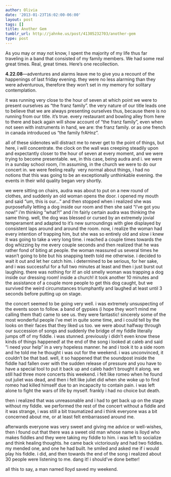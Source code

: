 ```yaml
---
author: Olivia
date: '2013-01-23T16:02:00-06:00'
layout: post
tags: []
title: Another Gem
tumblr_url: http://jahnke.us/post/41305232703/another-gem
type: post
---
```


As you may or may not know, I spent the majority of my life thus far traveling in a band that consisted of my family members. We had some real great times. Real, great times. Here’s one recollection. 

**4.22.08**—adventures and alarms leave me to give you a recount of the happenings of last friday evening. they were no less alarming than they were adventurous, therefore they won’t set in my memory for solitary contemplation. 

it was running very close to the hour of seven at which point we were to present ourselves as “the franz family”. the very nature of our title leads one to believe that we are always presenting ourselves thus, because there is no running from our title. it’s true. every restaurant and bowling alley from here to there and back again will show account of “the franz family”, even when not seen with instruments in hand, we are: the franz family. or as one french in canada introduced us “the family frAHnz”. 

all of these sidenotes will distract me to never get to the point of things, but here, i will concentrate. the clock on the wall was creeping steadily upon and expectantly closer to the hour of seven at every moment, and we were trying to become presentable. we, in this case, being audra and i. we were in a sunday school room, i’m assuming, in the church we were to do our concert in. we were feeling really  very normal about things, i had no notions that this was going to be an exceptionally unthinkable evening. the events in their wild quality began very shortly. 

we were sitting on chairs, audra was about to put on a new round of clothes, and suddenly an old woman opens the door. i opened my mouth and said “um, this is our…” and then stopped when i realized she was purposefully letting a dog inside our room and then she said “i’ve got you now!” i’m thinking “what?!” and i’m fairly certain audra was thinking the same thing. well, the dog was blessed or cursed by an extremely jovial temperament and adapted to it’s new surroundings with glee displayed by consistent laps around and around the room. now, i realize the woman had every intention of trapping him, but she was so entirely old and slow i knew it was going to take a very long time. i reached a couple times towards the dog whizzing by me every couple seconds and then realized that he was rather fond of biting at people. the woman reassured us several times he wasn’t going to bite but his snapping teeth told me otherwise. i decided to wait it out and let her catch him. i determined to be serious, for her sake, and i was successful for a full two minutes at least and then i just burst out laughing. there was nothing for it! an old smelly woman was trapping a dog inside our dressing room! inside a church! it took another 10 minutes and the assistance of a couple more people to get this dog caught, but we survived the weird circumstances triumphantly and laughed at least until 3 seconds before putting up on stage. 

the concert seemed to be going very well. i was extremely unsuspecting of the events soon to follow. a band of gypsies (i hope they won’t mind me calling them that) came to see us. they were fantastic! sincerely some of the most wonderful people i’ve met in quite some time, and i could tell by the looks on their faces that they liked us too. we were about halfway through our succession of songs and suddenly the bridge of my fiddle literally jumps off of my fiddle. i was stunned. previously i didn’t even know these kinds of things happened! at the end of the song i looked at caleb and said “i need your help” in a very hopeless manner. he and i took it to a side room and he told me he thought i was out for the weekend. i was unconvinced, it couldn’t be that bad. well, it so happened that the soundpost inside the fiddle had fallen over with the sudden release of pressure and you have to have a special tool to put it back up and caleb hadn’t brought it along. we still had three more concerts this weekend. i felt like romeo when he found out juliet was dead, and then i felt like juliet did when she woke up to find romeo had killed himself due to an incapacity to contain pain. i was left alone to fight the wars of life by myself. frankly i had no choice but death. 

then i realized that was unreasonable and i had to get back up on the stage without my fiddle. we performed the rest of the concert without a fiddle and it was strange, i was still a bit traumatized and i think everyone was a bit concerned about me, or at least felt embarrassed around me. 

afterwards everyone was very sweet and giving me advice or well-wishes, then i found out that there was a sweet old man whose name is lloyd who makes fiddles and they were taking my fiddle to him. i was left to socialize and think healing thoughts. he came back victoriously and had two fiddles. my mended one, and one he had built. he smiled and asked me if i would play his fiddle. i did, and then towards the end of the song i realized about 30 people were listening to me. dang it! i should’ve done better! 

all this to say, a man named lloyd saved my weekend. 
